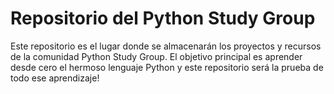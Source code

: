 # Repositorio del Python Study Group

Este repositorio  es el lugar donde se almacenarán los proyectos y recursos de la comunidad Python Study Group. El objetivo principal es aprender desde cero el hermoso lenguaje Python y este repositorio será la prueba de todo ese aprendizaje!